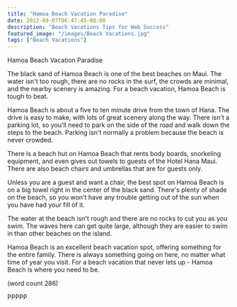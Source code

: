 ```yaml
---
title: "Hamoa Beach Vacation Paradise"
date: 2022-09-07T06:47:45-08:00
description: "Beach Vacations Tips for Web Success"
featured_image: "/images/Beach Vacations.jpg"
tags: ["Beach Vacations"]
---
```


Hamoa Beach Vacation Paradise

The black sand of Hamoa Beach is one of the best
beaches on Maui.  The water isn't too rough, there
are no rocks in the surf, the crowds are minimal,
and the nearby scenery is amazing.  For a beach
vacation, Hamoa Beach is tough to beat.

Hamoa Beach is about a five to ten minute drive
from the town of Hana.  The drive is easy to make,
with lots of great scenery along the way.  There 
isn't a parking lot, so you'll need to park on
the side of the road and walk down the steps to 
the beach.  Parking isn't normally a problem 
because the beach is never crowded.

There is a beach hut on Hamoa Beach that rents
body boards, snorkeling equipment, and even gives
out towels to guests of the Hotel Hana Maui.
There are also beach chairs and umbrellas that
are for guests only.

Unless you are a guest and want a chair, the best
spot on Hamoa Beach is on a big towel right in
the center of the black sand.  There's plenty 
of shade on the beach, so you won't have any 
trouble getting out of the sun when you have had
your fill of it.

The water at the beach isn't rough and there are 
no rocks to cut you as you swim.  The waves here
can get quite large, although they are easier
to swim in than other beaches on the island.  

Hamoa Beach is an excellent beach vacation spot,
offering something for the entire family.  There
is always something going on here, no matter
what time of year you visit.  For a beach vacation
that never lets up - Hamoa Beach is where you
need to be.

(word count 286)

PPPPP
